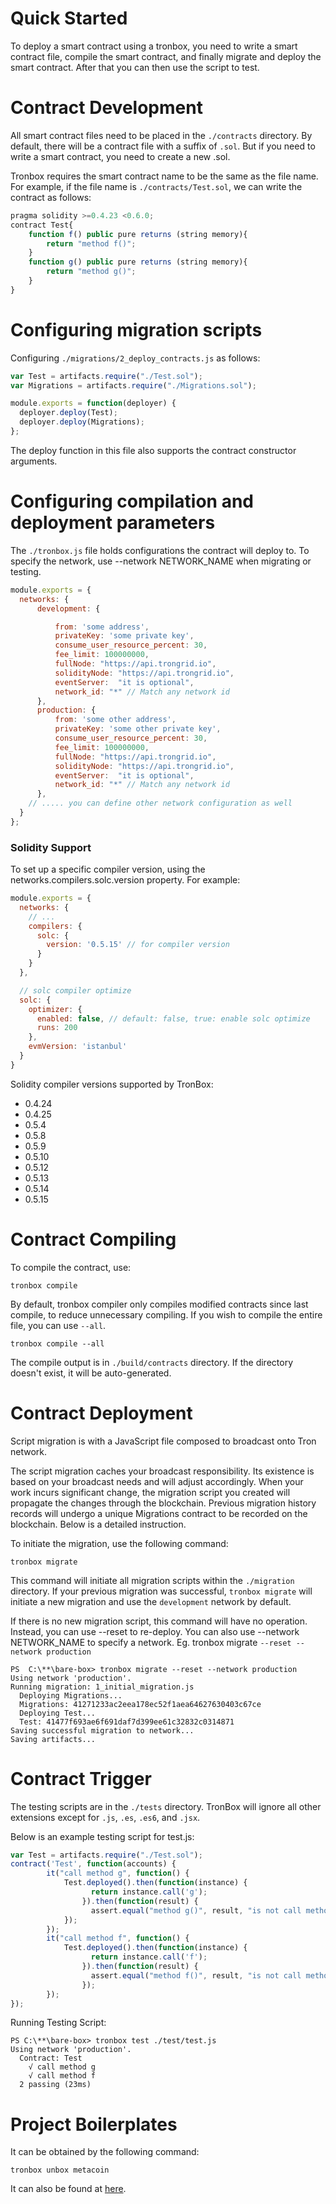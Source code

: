 # Quick Started

To deploy a smart contract using a tronbox, you need to write a smart contract file, compile the smart contract, and finally migrate and deploy the smart contract. After that you can then use the script to test.

# Contract Development

All smart contract files need to be placed in the `./contracts` directory. By default, there will be a contract file with a suffix of `.sol`. But if you need to write a smart contract, you need to create a new .sol.

Tronbox requires the smart contract name to be the same as the file name. For example, if the file name is `./contracts/Test.sol`, we can write the contract as follows:
```js
pragma solidity >=0.4.23 <0.6.0;
contract Test{
    function f() public pure returns (string memory){
        return "method f()";
    }
    function g() public pure returns (string memory){
        return "method g()";
    }
}
```

# Configuring migration scripts

Configuring `./migrations/2_deploy_contracts.js` as follows:

```javascript
var Test = artifacts.require("./Test.sol");
var Migrations = artifacts.require("./Migrations.sol");

module.exports = function(deployer) {
  deployer.deploy(Test);
  deployer.deploy(Migrations);
};
```
The deploy function in this file also supports the contract constructor arguments.

# Configuring compilation and deployment parameters

The `./tronbox.js` file holds configurations the contract will deploy to. To specify the network, use --network NETWORK_NAME when migrating or testing.

```javascript
module.exports = {
  networks: {
      development: {

          from: 'some address',
          privateKey: 'some private key',
          consume_user_resource_percent: 30,
          fee_limit: 100000000,
          fullNode: "https://api.trongrid.io",
          solidityNode: "https://api.trongrid.io",
          eventServer:  "it is optional",
          network_id: "*" // Match any network id
      },
      production: {
          from: 'some other address',
          privateKey: 'some other private key',
          consume_user_resource_percent: 30,
          fee_limit: 100000000,
          fullNode: "https://api.trongrid.io",
          solidityNode: "https://api.trongrid.io",
          eventServer:  "it is optional",
          network_id: "*" // Match any network id
      },
    // ..... you can define other network configuration as well
  }
};
```

### Solidity Support
To set up a specific compiler version, using the networks.compilers.solc.version property. For example:

```js
module.exports = {
  networks: {
    // ...
    compilers: {
      solc: {
        version: '0.5.15' // for compiler version
      }
    }
  },

  // solc compiler optimize
  solc: {
    optimizer: {
      enabled: false, // default: false, true: enable solc optimize
      runs: 200
    },
    evmVersion: 'istanbul'
  }
}
```
Solidity compiler versions supported by TronBox:

- 0.4.24
- 0.4.25
- 0.5.4
- 0.5.8
- 0.5.9
- 0.5.10
- 0.5.12
- 0.5.13
- 0.5.14
- 0.5.15

# Contract Compiling

To compile the contract, use:
```shell
tronbox compile
```

By default, tronbox compiler only compiles modified contracts since last compile, to reduce unnecessary compiling. If you wish to compile the entire file, you can use `--all`.
```shell
tronbox compile --all
```

The compile output is in `./build/contracts` directory. If the directory doesn't exist, it will be auto-generated.

# Contract Deployment

Script migration is with a JavaScript file composed to broadcast onto Tron network.

The script migration caches your broadcast responsibility. Its existence is based on your broadcast needs and will adjust accordingly. 
When your work incurs significant change, the migration script you created will propagate the changes through the blockchain. 
Previous migration history records will undergo a unique Migrations contract to be recorded on the blockchain. Below is a detailed instruction.

To initiate the migration, use the following command:
```shell
tronbox migrate
```
This command will initiate all migration scripts within the `./migration` directory. If your previous migration was successful, `tronbox migrate` will initiate a new migration and use the `development` network by default.

If there is no new migration script, this command will have no operation. Instead, you can use --reset to re-deploy. You can also use --network NETWORK_NAME to specify a network. Eg. tronbox migrate `--reset --network production`

```shell
PS  C:\**\bare-box> tronbox migrate --reset --network production
Using network 'production'.
Running migration: 1_initial_migration.js
  Deploying Migrations...
  Migrations: 41271233ac2eea178ec52f1aea64627630403c67ce
  Deploying Test...
  Test: 41477f693ae6f691daf7d399ee61c32832c0314871
Saving successful migration to network...
Saving artifacts...
```
# Contract Trigger

The testing scripts are in the `./tests` directory. TronBox will ignore all other extensions except for `.js`, `.es`, `.es6`, and `.jsx`.

Below is an example testing script for test.js:

```js
var Test = artifacts.require("./Test.sol");
contract('Test', function(accounts) {
        it("call method g", function() {
            Test.deployed().then(function(instance) {
                  return instance.call('g');
                }).then(function(result) {
                  assert.equal("method g()", result, "is not call method g");
            });
        });
        it("call method f", function() {
            Test.deployed().then(function(instance) {
                  return instance.call('f');
                }).then(function(result) {
                  assert.equal("method f()", result, "is not call method f");
                });
        });
});
```

Running Testing Script:

```shell
PS C:\**\bare-box> tronbox test ./test/test.js 
Using network 'production'.
  Contract: Test
    √ call method g
    √ call method f
  2 passing (23ms)
```

# Project Boilerplates

It can be obtained by the following command:
```shell
tronbox unbox metacoin
```
It can also be found at [here](https://github.com/sullof/metacoin-box).